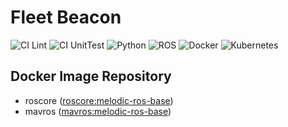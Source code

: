 # Fleet Beacon

![CI Lint](https://github.com/rapsealk/fleet-beacon/workflows/Lint/badge.svg)
![CI UnitTest](https://github.com/rapsealk/fleet-beacon/workflows/UnitTest/badge.svg)
![Python](https://img.shields.io/badge/Python-3.9-blue?logo=python&style=flat-square)
![ROS](https://img.shields.io/badge/ROS-Melodic-black?logo=ros&style=flat-square)
![Docker](https://img.shields.io/badge/Runtime-Docker-blue?logo=docker&style=flat-square)
![Kubernetes](https://img.shields.io/badge/Runtime-Kubernetes-blue?logo=kubernetes&style=flat-square)

## Docker Image Repository
* roscore ([roscore:melodic-ros-base](https://hub.docker.com/repository/docker/rapsealk/roscore))
* mavros ([mavros:melodic-ros-base](https://hub.docker.com/repository/docker/rapsealk/mavros))
